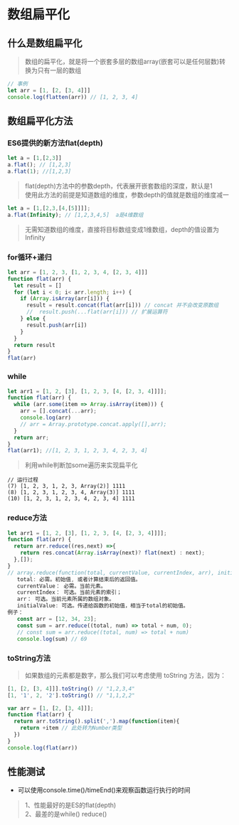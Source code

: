 # 数组扁平化
## 什么是数组扁平化
>数组的扁平化，就是将一个嵌套多层的数组array(嵌套可以是任何层数)转换为只有一层的数组
```js
// 事例
let arr = [1, [2, [3, 4]]]
console.log(flatten(arr)) // [1, 2, 3, 4]
```
## 数组扁平化方法
### ES6提供的新方法flat(depth)
```js
let a = [1,[2,3]] 
a.flat(); // [1,2,3]  
a.flat(1); //[1,2,3]
```
>flat(depth)方法中的参数depth，代表展开嵌套数组的深度，默认是1<br>
使用此方法的前提是知道数组的维度，参数depth的值就是数组的维度减一
```js
let a = [1,[2,3,[4,[5]]]];  
a.flat(Infinity); // [1,2,3,4,5]  a是4维数组
```
>无需知道数组的维度，直接将目标数组变成1维数组，depth的值设置为Infinity
### for循环+递归
```js
let arr = [1, 2, 3, [1, 2, 3, 4, [2, 3, 4]]]
function flat(arr) {
  let result = [] 
  for (let i < 0; i< arr.length; i++) {
    if (Array.isArray(arr[i])) {
      result = result.concat(flat(arr[i])) // concat 并不会改变原数组
      //  result.push(...flat(arr[i])) // 扩展运算符  
    } else {
      result.push(arr[i])
    }
  }
  return result
}
flat(arr)
```
### while
```js
let arr1 = [1, 2, [3], [1, 2, 3, [4, [2, 3, 4]]]];
function flat(arr) {
  while (arr.some(item => Array.isArray(item))) {
    arr = [].concat(...arr);
    console.log(arr)
    // arr = Array.prototype.concat.apply([],arr);
  }
  return arr;
}
flat(arr1); //[1, 2, 3, 1, 2, 3, 4, 2, 3, 4]
```
>利用while判断加some遍历来实现扁平化
```$xslt
// 运行过程
(7) [1, 2, 3, 1, 2, 3, Array(2)] 1111
(8) [1, 2, 3, 1, 2, 3, 4, Array(3)] 1111
(10) [1, 2, 3, 1, 2, 3, 4, 2, 3, 4] 1111
```
### reduce方法
```js
let arr1 = [1, 2, [3], [1, 2, 3, [4, [2, 3, 4]]]];
function flat(arr) {
  return arr.reduce((res,next) =>{
    return res.concat(Array.isArray(next)? flat(next) : next);
  },[]);
}
// array.reduce(function(total, currentValue, currentIndex, arr), initialValue);
   total: 必需。初始值, 或者计算结束后的返回值。
   currentValue： 必需。当前元素。
   currentIndex： 可选。当前元素的索引；                     
   arr： 可选。当前元素所属的数组对象。
   initialValue: 可选。传递给函数的初始值，相当于total的初始值。
例子：   
   const arr = [12, 34, 23];
   const sum = arr.reduce((total, num) => total + num, 0);
   // const sum = arr.reduce((total, num) => total + num)
   console.log(sum) // 69
```
### toString方法
>如果数组的元素都是数字，那么我们可以考虑使用 toString 方法，因为：
```js
[1, [2, [3, 4]]].toString() // "1,2,3,4"
[1, '1', 2, '2'].toString() // "1,1,2,2"

var arr = [1, [2, [3, 4]]];
function flat(arr) {
  return arr.toString().split(',').map(function(item){
    return +item // 此处转为Number类型
  })
}
console.log(flat(arr))
```

## 性能测试
* 可以使用console.time()/timeEnd()来观察函数运行执行的时间
>1、性能最好的是ES的flat(depth)<br>
2、最差的是while() reduce()

